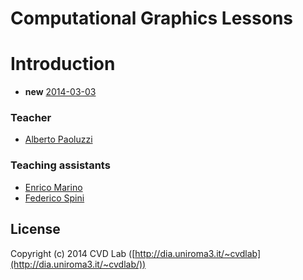 # Computational Graphics Lessons

# Introduction

* **new** [2014-03-03](lessons/2013-03-03)

### Teacher

- [Alberto Paoluzzi](http://paoluzzi.dia.uniroma3.it/)

### Teaching assistants

- [Enrico Marino](http://onirame.com)
- [Federico Spini](http://federicspini.com)

## License

Copyright (c) 2014 CVD Lab ([http://dia.uniroma3.it/~cvdlab](http://dia.uniroma3.it/~cvdlab/))

